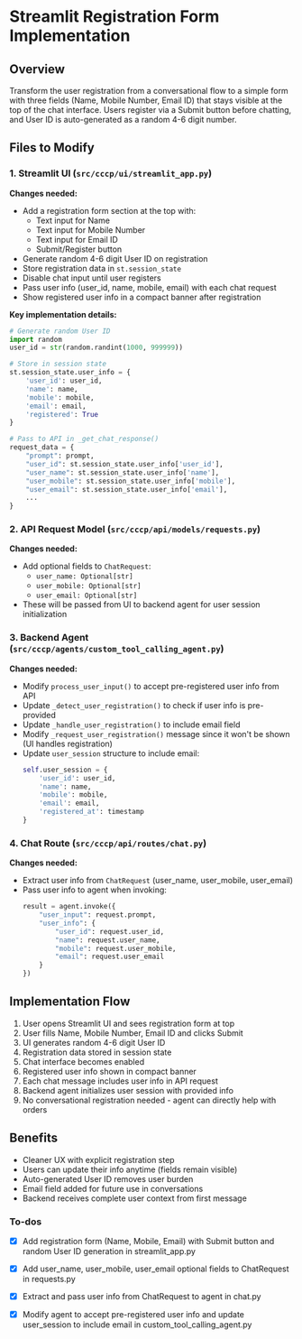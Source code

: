 <!-- ebdb8074-77a5-4b32-9807-2ad1292422d2 143f3d3e-591f-4c66-a883-f7dc2b43047c -->
# Streamlit Registration Form Implementation

## Overview

Transform the user registration from a conversational flow to a simple form with three fields (Name, Mobile Number, Email ID) that stays visible at the top of the chat interface. Users register via a Submit button before chatting, and User ID is auto-generated as a random 4-6 digit number.

## Files to Modify

### 1. Streamlit UI (`src/cccp/ui/streamlit_app.py`)

**Changes needed:**

- Add a registration form section at the top with:
  - Text input for Name
  - Text input for Mobile Number  
  - Text input for Email ID
  - Submit/Register button
- Generate random 4-6 digit User ID on registration
- Store registration data in `st.session_state`
- Disable chat input until user registers
- Pass user info (user_id, name, mobile, email) with each chat request
- Show registered user info in a compact banner after registration

**Key implementation details:**

```python
# Generate random User ID
import random
user_id = str(random.randint(1000, 999999))

# Store in session state
st.session_state.user_info = {
    'user_id': user_id,
    'name': name,
    'mobile': mobile,
    'email': email,
    'registered': True
}

# Pass to API in _get_chat_response()
request_data = {
    "prompt": prompt,
    "user_id": st.session_state.user_info['user_id'],
    "user_name": st.session_state.user_info['name'],
    "user_mobile": st.session_state.user_info['mobile'],
    "user_email": st.session_state.user_info['email'],
    ...
}
```

### 2. API Request Model (`src/cccp/api/models/requests.py`)

**Changes needed:**

- Add optional fields to `ChatRequest`:
  - `user_name: Optional[str]`
  - `user_mobile: Optional[str]`
  - `user_email: Optional[str]`
- These will be passed from UI to backend agent for user session initialization

### 3. Backend Agent (`src/cccp/agents/custom_tool_calling_agent.py`)

**Changes needed:**

- Modify `process_user_input()` to accept pre-registered user info from API
- Update `_detect_user_registration()` to check if user info is pre-provided
- Update `_handle_user_registration()` to include email field
- Modify `_request_user_registration()` message since it won't be shown (UI handles registration)
- Update `user_session` structure to include email:
  ```python
  self.user_session = {
      'user_id': user_id,
      'name': name,
      'mobile': mobile,
      'email': email,
      'registered_at': timestamp
  }
  ```


### 4. Chat Route (`src/cccp/api/routes/chat.py`)

**Changes needed:**

- Extract user info from `ChatRequest` (user_name, user_mobile, user_email)
- Pass user info to agent when invoking:
  ```python
  result = agent.invoke({
      "user_input": request.prompt,
      "user_info": {
          "user_id": request.user_id,
          "name": request.user_name,
          "mobile": request.user_mobile,
          "email": request.user_email
      }
  })
  ```


## Implementation Flow

1. User opens Streamlit UI and sees registration form at top
2. User fills Name, Mobile Number, Email ID and clicks Submit
3. UI generates random 4-6 digit User ID
4. Registration data stored in session state
5. Chat interface becomes enabled
6. Registered user info shown in compact banner
7. Each chat message includes user info in API request
8. Backend agent initializes user session with provided info
9. No conversational registration needed - agent can directly help with orders

## Benefits

- Cleaner UX with explicit registration step
- Users can update their info anytime (fields remain visible)
- Auto-generated User ID removes user burden
- Email field added for future use in conversations
- Backend receives complete user context from first message

### To-dos

- [x] Add registration form (Name, Mobile, Email) with Submit button and random User ID generation in streamlit_app.py
- [x] Add user_name, user_mobile, user_email optional fields to ChatRequest in requests.py
- [x] Extract and pass user info from ChatRequest to agent in chat.py
- [x] Modify agent to accept pre-registered user info and update user_session to include email in custom_tool_calling_agent.py

